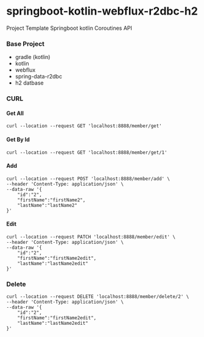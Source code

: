 # springboot-kotlin-webflux-r2dbc-h2
Project Template Springboot kotlin Coroutines API

### Base Project
- gradle (kotlin)
- kotlin
- webflux
- spring-data-r2dbc
- h2 datbase


### CURL

#### Get All
```
curl --location --request GET 'localhost:8888/member/get'
```


#### Get By Id
```
curl --location --request GET 'localhost:8888/member/get/1'
```


#### Add
```
curl --location --request POST 'localhost:8888/member/add' \
--header 'Content-Type: application/json' \
--data-raw '{
    "id":"2",
    "firstName":"firstName2",
    "lastName":"lastName2"
}'
```

#### Edit
```
curl --location --request PATCH 'localhost:8888/member/edit' \
--header 'Content-Type: application/json' \
--data-raw '{
    "id":"2",
    "firstName":"firstName2edit",
    "lastName":"lastName2edit"
}'
```


### Delete
```
curl --location --request DELETE 'localhost:8888/member/delete/2' \
--header 'Content-Type: application/json' \
--data-raw '{
    "id":"2",
    "firstName":"firstName2edit",
    "lastName":"lastName2edit"
}'
```
